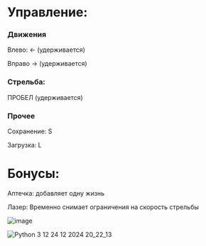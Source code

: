 # Управление:

### Движения
Влево: <- (удерживается)

Вправо -> (удерживается)

### Стрельба:
ПРОБЕЛ (удерживается)

### Прочее
Сохранение: S

Загрузка: L


# Бонусы:

Аптечка: добавляет одну жизнь

Лазер: Временно снимает ограничения на скорость стрельбы



![image](https://github.com/user-attachments/assets/524b1efb-fea4-41f7-8378-db6798f0d959)


![Python 3 12 24 12 2024 20_22_13](https://github.com/user-attachments/assets/ba141a8a-cb3c-4f28-9819-f66b07851f46)
